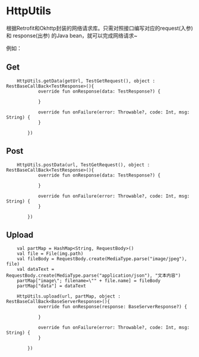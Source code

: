 # HttpUtils
根据Retrofit和Okhttp封装的网络请求库。只需对照接口编写对应的request(入参) 和 response(出参) 的Java bean，就可以完成网络请求~

例如：

## Get
        HttpUtils.getData(getUrl, TestGetRequest(), object : RestBaseCallBack<TestResponse>(){
                override fun onResponse(data: TestResponse?) {

                }

                override fun onFailure(error: Throwable?, code: Int, msg: String) {
                }

            })
            
 ## Post
        HttpUtils.postData(url, TestGetRequest(), object : RestBaseCallBack<TestResponse>(){
                override fun onResponse(data: TestResponse?) {

                }

                override fun onFailure(error: Throwable?, code: Int, msg: String) {
                }

            })
            
 ## Upload
        val partMap = HashMap<String, RequestBody>()
        val file = File(img.path)
        val fileBody = RequestBody.create(MediaType.parse("image/jpeg"), file)
        val dataText = RequestBody.create(MediaType.parse("application/json"), "文本内容")
        partMap["image\"; filename=\"" + file.name] = fileBody
        partMap["data"] = dataText
        
        HttpUtils.upload(url, partMap, object : RestBaseCallBack<BaseServerResponse>(){
                override fun onResponse(response: BaseServerResponse?) {

                }

                override fun onFailure(error: Throwable?, code: Int, msg: String) {
                }

            })
